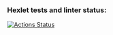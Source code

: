 ### Hexlet tests and linter status:
[![Actions Status](https://github.com/WitsonBair/java-project-71/actions/workflows/hexlet-check.yml/badge.svg)](https://github.com/WitsonBair/java-project-71/actions)